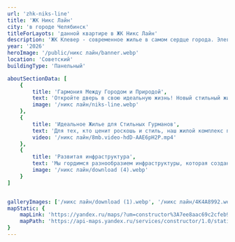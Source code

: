 ```yaml
---
url: 'zhk-niks-line'
title: 'ЖК Никс Лайн'
city: 'в городе Челябинск'
titleForLayots: 'данной квартире в ЖК Никс Лайн'
description: 'ЖК Клевер - современное жилье в самом сердце города. Элегантный дизайн, удобное расположение, разнообразная инфраструктура и природные зоны делают его идеальным выбором для комфортной и стильной жизни.'
year: '2026'
heroImage: '/public/никс лайн/banner.webp'
location: 'Советский'
buildingType: 'Панельный'

aboutSectionData: [
    {
        title: 'Гармония Между Городом и Природой',
        text: 'Откройте дверь в свою идеальную жизнь! Новый стильный жилой комплекс — ваш личный рай! Комфорт, уют, и безграничные возможности ждут вас здесь! Наши улицы — путь к счастью, наши дворы — оазис умиротворения! Инфраструктура, которая удовлетворит все ваши потребности! Выберите комфортное место проживания, выберите наш жилой комплекс!»',
        image: '/никс лайн/niks-line.webp'
    },
    {
        title: 'Идеальное Жилье для Стильных Гурманов',
        text: 'Для тех, кто ценит роскошь и стиль, наш жилой комплекс предлагает идеальное жилье. Особенности включают современную архитектуру с уникальным и и и элегантным дизайном, который добавляет шарма и индивидуальности вашему пространству.',
        video: '/никс лайн/8mb.video-hdD-AAE6pH2P.mp4'
    },
    {
        title: 'Развитая инфраструктура',
        text: 'Мы гордимся разнообразием инфраструктуры, которая создана и продолжает развиваться вокруг нашего комплекса. Рестораны, кафе, фитнес-центры и парки - здесь есть все, чтобы удовлетворить ваши потребности и желания.',
        image: '/никс лайн/download (4).webp'
    }
]


galleryImages: ['/никс лайн/download (1).webp', '/никс лайн/4K4A8992.webp', '/никс лайн/download (4).webp', '/никс лайн/BH9A7356_2.jpg', '/никс лайн/BH9A7349_2_1_ (1).jpg', '/никс лайн/BH9A7364_2.jpg', '/никс лайн/BH9A7339_2.webp', '/никс лайн/download (2).webp', '/никс лайн/download (3).webp', '/никс лайн/BH9A7373_2.jpg', '/никс лайн/BH9A7317_2.webp', '/никс лайн/banner.webp', '/никс лайн/niks-line.webp', '/никс лайн/BH9A7340_2_1_.jpg', '/никс лайн/BH9A1835_2_1_1_.webp', '/никс лайн/7.webp', '/никс лайн/ptichka_NIX_LAYN 1.webp', '/никс лайн/4K4A8997.webp']
mapStatic: {
    mapLink: 'https://yandex.ru/maps/?um=constructor%3A7ee8aac69c2cfeb9140e73bbc9bc60b83263a28cfdb7da25505df8fdab700d33&amp;source=constructorStatic',
    mapPath: 'https://api-maps.yandex.ru/services/constructor/1.0/static/?um=constructor%3A7ee8aac69c2cfeb9140e73bbc9bc60b83263a28cfdb7da25505df8fdab700d33&amp;width=600&amp;height=450&amp;lang=ru_RU',
}
---
```


